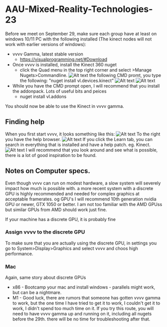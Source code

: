 # AAU-Mixed-Reality-Technologies-23

Before we meet on September 29, make sure each group have at least on windows 10/11 PC with the following installed (The kinect nodes will not work with earlier versions of windows):

- vvvv Gamma, latest stable version
    - https://visualprogramming.net/#Download
- Once vvvv is installed, install the Kinect 360 nuget
    - click the Quad menu in the top right corner and select >Manage Nugets>Commandline.
![Alt text](/img/NuGet-CMD.png)
the following CMD promt, you type the following: "nuget install vl.devices.kinect"
![Alt text](/img/CMD-kinect.png)
![Alt text](/img/CMD-Kinect-result.png)
- While you have the CMD prompt open, I will recommend that you install the addonpack. Lots of useful bits and peices
    - nuget install vl.addons

You should now be able to use the Kinect in vvvv gamma.

## Finding help

When you first start vvvv, it looks something like this:
![Alt text](/img/GammaStart.png)
To the right you have the help browser.
![Alt text](/img/LearnTab.png)
If you click the Learn tab, you can search in everything that is installed and have a help patch. eg. Kinect.
![Alt text](/img/LearnKinect.png)
I will recommend that you look around and see what is possible, there is a lot of good inspiration to be found.


## Notes on Computer specs.
Even though vvvv can run on modest hardware, a slow system will severely impact how much is possible with. a more recent system with a discrete GPU is highly recommended and needed for complex graphics at acceptable framerates.
og GPU's I will recommend 10th generation nvidia GPU or newer, GTX 1050 or better.
I am not too familiar with the AMD GPUss but similar GPUs from AMD should work just fine.

If your machine has a discrete GPU, it is probably fine 

### Assign vvvv to the discrete GPU
To  make sure that you are actually using the discrete GPU, in settings you go to System>Display>Graphics and select vvvv and choos high performance.

### Mac
Again, same story about discrete GPUs
- x86 - Bootcamp your mac and install windows - parallels might work, but can be a nightmare.
- M1 - Good luck, there are rumors that someone has gotten vvvv gamma to work, but the one time I have tried to get it to work, I couldn't get it to work, I didn't spend too much time on it. If you try this route, you will need to have vvvv gamma up and running on it, including all nugets before the 29th. there will be no time for troubleshooting after that.